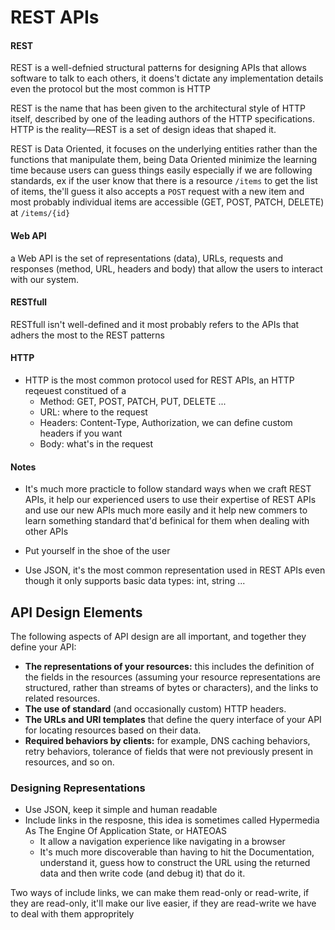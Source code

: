 # REST APIs

#### REST
REST is a well-defnied structural patterns for designing APIs that allows software to talk to each others, it doens't dictate any implementation details even the protocol but the most common is HTTP

REST is the name that has been given to the architectural style of HTTP itself, described by one of the
leading authors of the HTTP specifications. HTTP is the reality—REST is a set of design ideas that shaped
it.

REST is Data Oriented, it focuses on the underlying entities rather than the functions that manipulate them, being Data Oriented minimize the learning time because users can guess things easily especially if we are following standards, ex if the user know that there is a resource `/items` to get the list of items, the'll guess it also accepts a `POST` request with a new item and most probably individual items are accessible (GET, POST, PATCH, DELETE) at `/items/{id}`

#### Web API
a Web API is the set of representations (data), URLs, requests and responses (method, URL, headers and body) that allow the users to interact with our system.

#### RESTfull
RESTfull isn't well-defined and it most probably refers to the APIs that adhers the most to the REST patterns

#### HTTP
- HTTP is the most common protocol used for REST APIs, an HTTP reqeuest constitued of a 
  - Method: GET, POST, PATCH, PUT, DELETE ...
  - URL: where to the request
  - Headers: Content-Type, Authorization, we can define custom headers if you want
  - Body: what's in the request

#### Notes
- It's much more practicle to follow standard ways when we craft REST APIs, it help our experienced users to use their expertise of REST APIs and use our new APIs much more easily and it help new commers to learn something standard that'd befinical for them when dealing with other APIs

- Put yourself in the shoe of the user

- Use JSON, it's the most common representation used in REST APIs even though it only supports basic data types: int, string ... 

## API Design Elements
The following aspects of API design are all important, and together they define your API:
- **The representations of your resources:** this includes the definition of the fields in the resources
(assuming your resource representations are structured, rather than streams of bytes or characters),
and the links to related resources.
- **The use of standard** (and occasionally custom) HTTP headers.
- **The URLs and URI templates** that define the query interface of your API for locating resources based
on their data.
- **Required behaviors by clients:** for example, DNS caching behaviors, retry behaviors, tolerance of
fields that were not previously present in resources, and so on.


### Designing Representations
- Use JSON, keep it simple and human readable
- Include links in the resposne, this idea is sometimes called Hypermedia As The Engine Of
Application State, or HATEOAS
  - It allow a navigation experience like navigating in a browser
  - It's much more discoverable than having to hit the Documentation, understand it, guess how to construct the URL using the returned data and then write code (and debug it) that do it.

Two ways of include links, we can make them read-only or read-write, if they are read-only, it'll make our live easier, if they are read-write we have to deal with them appropritely 
